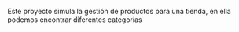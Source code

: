 Este proyecto simula la gestión de productos para una tienda, en ella podemos encontrar diferentes categorías 
